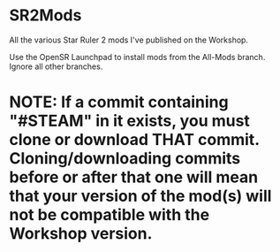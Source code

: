 # SR2Mods
All the various Star Ruler 2 mods I've published on the Workshop.

Use the OpenSR Launchpad to install mods from the All-Mods branch. Ignore all other branches.

# NOTE: If a commit containing "#STEAM" in it exists, you must clone or download THAT commit. Cloning/downloading commits before or after that one will mean that your version of the mod(s) will not be compatible with the Workshop version.
